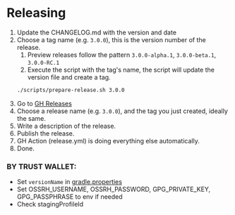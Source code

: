 Releasing
=========

 1. Update the CHANGELOG.md with the version and date 
 2. Choose a tag name (e.g. `3.0.0`), this is the version number of the release.
    1. Preview releases follow the pattern `3.0.0-alpha.1`, `3.0.0-beta.1`, `3.0.0-RC.1`
    2. Execute the script with the tag's name, the script will update the version file and create a tag.
    ```bash
    ./scripts/prepare-release.sh 3.0.0
    ```
 3. Go to [GH Releases](https://github.com/PostHog/posthog-android/releases)
 4. Choose a release name (e.g. `3.0.0`), and the tag you just created, ideally the same.
 5. Write a description of the release.
 6. Publish the release.
 7. GH Action (release.yml) is doing everything else automatically.
 8. Done.


### BY TRUST WALLET:
- Set `versionName` in [gradle.properties](gradle.properties)
- Set OSSRH_USERNAME, OSSRH_PASSWORD, GPG_PRIVATE_KEY, GPG_PASSPHRASE to env if needed
- Check stagingProfileId